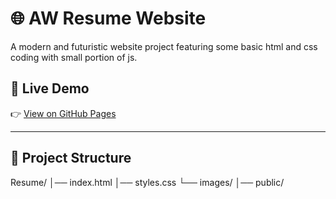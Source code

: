 # 🌐 AW Resume Website

A modern and futuristic website project featuring some basic html and css coding with small portion of js.

## 🚀 Live Demo
👉 [View on GitHub Pages](https://AmtR2.github.io/Resume/)

---

## 📂 Project Structure
Resume/
│── index.html
│── styles.css
└── images/
│── public/
